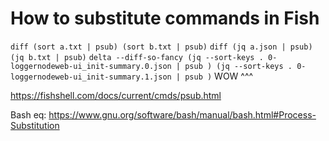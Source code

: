 # How to substitute commands in Fish

`diff (sort a.txt | psub) (sort b.txt | psub)`
`diff (jq a.json | psub) (jq b.txt | psub)`
`delta --diff-so-fancy (jq --sort-keys . 0-loggernodeweb-ui_init-summary.0.json | psub ) (jq --sort-keys . 0-loggernodeweb-ui_init-summary.1.json | psub )`
WOW ^^^

https://fishshell.com/docs/current/cmds/psub.html


Bash eq:
https://www.gnu.org/software/bash/manual/bash.html#Process-Substitution
